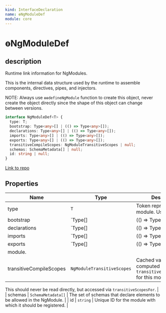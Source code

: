 ```yaml
---
kind: InterfaceDeclaration
name: ɵNgModuleDef
module: core
---
```


# ɵNgModuleDef

## description

Runtime link information for NgModules.

This is the internal data structure used by the runtime to assemble components, directives,
pipes, and injectors.

NOTE: Always use `ɵɵdefineNgModule` function to create this object,
never create the object directly since the shape of this object
can change between versions.

```ts
interface NgModuleDef<T> {
  type: T;
  bootstrap: Type<any>[] | (() => Type<any>[]);
  declarations: Type<any>[] | (() => Type<any>[]);
  imports: Type<any>[] | (() => Type<any>[]);
  exports: Type<any>[] | (() => Type<any>[]);
  transitiveCompileScopes: NgModuleTransitiveScopes | null;
  schemas: SchemaMetadata[] | null;
  id: string | null;
}
```

[Link to repo](https://github.com/timdeschryver/angular/blob/master/packages/core/src/metadata/ng_module.ts#L49-L80)

## Properties

| Name                    | Type                       | Description                                                         |
| ----------------------- | -------------------------- | ------------------------------------------------------------------- |
| type                    | `T`                        | Token representing the module. Used by DI.                          |
| bootstrap               | `Type<any>[]               | (() => Type<any>[])`                                                | List of components to bootstrap. |
| declarations            | `Type<any>[]               | (() => Type<any>[])`                                                | List of components, directives, and pipes declared by this module. |
| imports                 | `Type<any>[]               | (() => Type<any>[])`                                                | List of modules or `ModuleWithProviders` imported by this module. |
| exports                 | `Type<any>[]               | (() => Type<any>[])`                                                | List of modules, `ModuleWithProviders`, components, directives, or pipes exported by this |
| module.                 |
| transitiveCompileScopes | `NgModuleTransitiveScopes` | Cached value of computed `transitiveCompileScopes` for this module. |

This should never be read directly, but accessed via `transitiveScopesFor`. |
| schemas | `SchemaMetadata[]` | The set of schemas that declare elements to be allowed in the NgModule. |
| id | `string` | Unique ID for the module with which it should be registered. |
